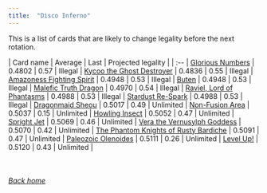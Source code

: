 ```yaml
---
title:  "Disco Inferno"
---
```


This is a list of cards that are likely to change legality before the next rotation.

| Card name | Average | Last | Projected legality |
| :-- |
[Glorious Numbers](https://db.ygoprodeck.com/card/?search=Glorious%20Numbers) | 0.4802 | 0.57 | Illegal |
[Kycoo the Ghost Destroyer](https://db.ygoprodeck.com/card/?search=Kycoo%20the%20Ghost%20Destroyer) | 0.4836 | 0.55 | Illegal |
[Amazoness Fighting Spirit](https://db.ygoprodeck.com/card/?search=Amazoness%20Fighting%20Spirit) | 0.4948 | 0.53 | Illegal |
[Buten](https://db.ygoprodeck.com/card/?search=Buten) | 0.4948 | 0.53 | Illegal |
[Malefic Truth Dragon](https://db.ygoprodeck.com/card/?search=Malefic%20Truth%20Dragon) | 0.4970 | 0.54 | Illegal |
[Raviel, Lord of Phantasms](https://db.ygoprodeck.com/card/?search=Raviel,%20Lord%20of%20Phantasms) | 0.4988 | 0.53 | Illegal |
[Stardust Re-Spark](https://db.ygoprodeck.com/card/?search=Stardust%20Re-Spark) | 0.4988 | 0.53 | Illegal |
[Dragonmaid Sheou](https://db.ygoprodeck.com/card/?search=Dragonmaid%20Sheou) | 0.5017 | 0.49 | Unlimited |
[Non-Fusion Area](https://db.ygoprodeck.com/card/?search=Non-Fusion%20Area) | 0.5037 | 0.15 | Unlimited |
[Howling Insect](https://db.ygoprodeck.com/card/?search=Howling%20Insect) | 0.5052 | 0.47 | Unlimited |
[Spright Jet](https://db.ygoprodeck.com/card/?search=Spright%20Jet) | 0.5069 | 0.46 | Unlimited |
[Vera the Vernusylph Goddess](https://db.ygoprodeck.com/card/?search=Vera%20the%20Vernusylph%20Goddess) | 0.5070 | 0.42 | Unlimited |
[The Phantom Knights of Rusty Bardiche](https://db.ygoprodeck.com/card/?search=The%20Phantom%20Knights%20of%20Rusty%20Bardiche) | 0.5091 | 0.47 | Unlimited |
[Paleozoic Olenoides](https://db.ygoprodeck.com/card/?search=Paleozoic%20Olenoides) | 0.5111 | 0.26 | Unlimited |
[Level Up!](https://db.ygoprodeck.com/card/?search=Level%20Up!) | 0.5120 | 0.43 | Unlimited |

<br>

###### [Back home](index)